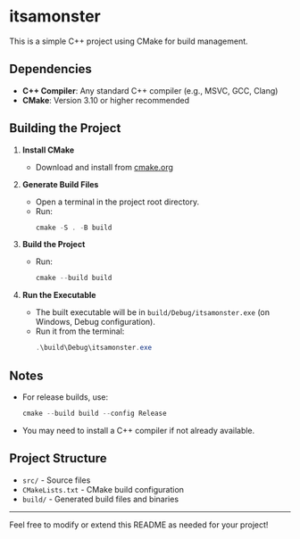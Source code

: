 # itsamonster

This is a simple C++ project using CMake for build management.

## Dependencies
- **C++ Compiler**: Any standard C++ compiler (e.g., MSVC, GCC, Clang)
- **CMake**: Version 3.10 or higher recommended

## Building the Project

1. **Install CMake**
   - Download and install from [cmake.org](https://cmake.org/download/)

2. **Generate Build Files**
   - Open a terminal in the project root directory.
   - Run:
     ```powershell
     cmake -S . -B build
     ```

3. **Build the Project**
   - Run:
     ```powershell
     cmake --build build
     ```

4. **Run the Executable**
   - The built executable will be in `build/Debug/itsamonster.exe` (on Windows, Debug configuration).
   - Run it from the terminal:
     ```powershell
     .\build\Debug\itsamonster.exe
     ```

## Notes
- For release builds, use:
  ```powershell
  cmake --build build --config Release
  ```
- You may need to install a C++ compiler if not already available.

## Project Structure
- `src/` - Source files
- `CMakeLists.txt` - CMake build configuration
- `build/` - Generated build files and binaries

---
Feel free to modify or extend this README as needed for your project!
